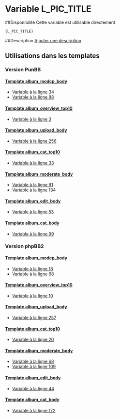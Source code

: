 # Variable L_PIC_TITLE

##Disponibilité
Cette variable est utilisable directement

```html
{L_PIC_TITLE}
```

##Description
[Ajouter une description](https://fa-tvars.appspot.com/var/L_PIC_TITLE)

## Utilisations dans les templates

### Version PunBB

#### [Template album_modcp_body](punbb/album_modcp_body.md#readme)
* [Variable &agrave; la ligne 34](../punbb/album_modcp_body.tpl#L34)
* [Variable &agrave; la ligne 88](../punbb/album_modcp_body.tpl#L88)

#### [Template album_overview_top10](punbb/album_overview_top10.md#readme)
* [Variable &agrave; la ligne 3](../punbb/album_overview_top10.tpl#L3)

#### [Template album_upload_body](punbb/album_upload_body.md#readme)
* [Variable &agrave; la ligne 256](../punbb/album_upload_body.tpl#L256)

#### [Template album_cat_top10](punbb/album_cat_top10.md#readme)
* [Variable &agrave; la ligne 33](../punbb/album_cat_top10.tpl#L33)

#### [Template album_moderate_body](punbb/album_moderate_body.md#readme)
* [Variable &agrave; la ligne 81](../punbb/album_moderate_body.tpl#L81)
* [Variable &agrave; la ligne 134](../punbb/album_moderate_body.tpl#L134)

#### [Template album_edit_body](punbb/album_edit_body.md#readme)
* [Variable &agrave; la ligne 53](../punbb/album_edit_body.tpl#L53)

#### [Template album_cat_body](punbb/album_cat_body.md#readme)
* [Variable &agrave; la ligne 99](../punbb/album_cat_body.tpl#L99)

### Version phpBB2

#### [Template album_modcp_body](subsilver/album_modcp_body.md#readme)
* [Variable &agrave; la ligne 18](../subsilver/album_modcp_body.tpl#L18)
* [Variable &agrave; la ligne 68](../subsilver/album_modcp_body.tpl#L68)

#### [Template album_overview_top10](subsilver/album_overview_top10.md#readme)
* [Variable &agrave; la ligne 10](../subsilver/album_overview_top10.tpl#L10)

#### [Template album_upload_body](subsilver/album_upload_body.md#readme)
* [Variable &agrave; la ligne 257](../subsilver/album_upload_body.tpl#L257)

#### [Template album_cat_top10](subsilver/album_cat_top10.md#readme)
* [Variable &agrave; la ligne 20](../subsilver/album_cat_top10.tpl#L20)

#### [Template album_moderate_body](subsilver/album_moderate_body.md#readme)
* [Variable &agrave; la ligne 68](../subsilver/album_moderate_body.tpl#L68)
* [Variable &agrave; la ligne 109](../subsilver/album_moderate_body.tpl#L109)

#### [Template album_edit_body](subsilver/album_edit_body.md#readme)
* [Variable &agrave; la ligne 44](../subsilver/album_edit_body.tpl#L44)

#### [Template album_cat_body](subsilver/album_cat_body.md#readme)
* [Variable &agrave; la ligne 172](../subsilver/album_cat_body.tpl#L172)